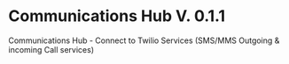 # Communications Hub V. 0.1.1

Communications Hub - Connect to Twilio Services (SMS/MMS Outgoing & incoming Call services)

[comment]: <> (This is a comment, it will not be included)

